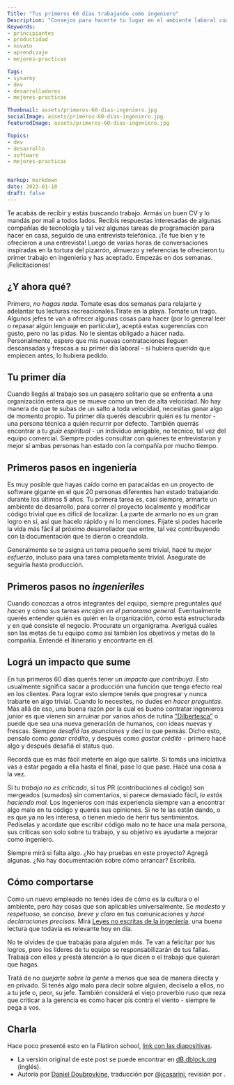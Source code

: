 ```yaml
---
Title: "Tus primeros 60 días trabajando como ingeniero"
Description: "Consejos para hacerte tu lugar en el ambiente laboral cuando recién arrancás a trabajar"
Keywords:
- principiantes
- productidad
- novato
- aprendizaje
- mejores-practicas

Tags:
- sysarmy
- dev
- desarrolladores
- mejores-practicas

Thumbnail: assets/primeros-60-dias-ingeniero.jpg
socialImage: assets/primeros-60-dias-ingeniero.jpg
featuredImage: assets/primeros-60-dias-ingeniero.jpg

Topics:
- dev
- desarrollo
- software
- mejores-practicas


markup: markdown
date: 2023-01-10
draft: false
---
```



Te acabás de recibir y estás buscando trabajo. Armás un buen CV y lo mandás por mail a todos lados. Recibís respuestas interesadas de algunas compañías de tecnología y tal vez algunas tareas de programación para hacer en casa, seguido de una entrevista telefónica. ¡Te fue bien y te ofrecieron a una entrevista! Luego de varias horas de conversaciones inspiradas en la tortura del pizarrón, almuerzo y referencias te ofrecieron tu primer trabajo en ingenieria y has aceptado. Empezás en dos semanas. ¡Felicitaciones!

## ¿Y ahora qué?
Primero, *no hagas nada*. Tomate esas dos semanas para relajarte y adelantar tus lecturas recreacionales.Tirate en la playa. Tomate un trago. Algunos jefes te van a ofrecer algunas cosas para hacer (por lo general leer o repasar algún lenguaje en particular), aceptá estas sugerencias con gusto, pero no las pidas. No te sientas obligado a hacer nada. Personalmente, espero que mis nuevas contrataciones lleguen descansadas y frescas a su primer día laboral - si hubiera querido que empiecen antes, lo hubiera pedido.

## Tu primer día
Cuando llegás al trabajo sos un pasajero solitario que se enfrenta a una organización entera que se mueve como un tren de alta velocidad. No hay manera de que te subas de un salto a toda velocidad, necesitas ganar algo de momento propio. Tu primer día querés descubrir quién es tu *mentor* - una persona técnica a quién recurrir por defecto. También querrás encontrar a tu *guía espiritual* - un individuo amigable, no técnico, tal vez del equipo comercial. Siempre podes consultar con quienes te entrevistaron y mejor si ambas personas han estado con la compañía por mucho tiempo.

## Primeros pasos en ingeniería
Es muy posible que hayas caído como en paracaídas en un proyecto de software gigante en el que 20 personas diferentes han estado trabajando durante los últimos 5 años. Tu primera tarea es, casi siempre, armarte un ambiente de desarrollo, para correr el proyecto localmente y modificar código trivial que es difícil de localizar. La parte de armarlo no es un gran logro en sí, así que hacelo rápido y ni lo menciones. Fijate si podes hacerle la vida más fácil al próximo desarrollador que entre, tal vez contribuyendo con la documentación que te dieron o creandola.

Generalmente se te asigna un tema pequeño semi trivial, hacé tu *mejor esfuerzo*, incluso para una tarea completamente trivial. Asegurate de seguirla hasta producción.

## Primeros pasos no *ingenieriles* 
Cuando conozcas a otros integrantes del equipo, siempre preguntales *qué hacen* y cómo sus tareas *encajan en el panorama general*. Eventualmente querés entender quién es quién en la organización, cómo está estructurada y en qué consiste el negocio. Procurate un organigrama. Averiguá cuáles son las metas de tu equipo como así también los objetivos y metas de la compañía. Entendé el itinerario y encontrarte en él.

## Lográ un impacto que sume
En tus primeros 60 días querés tener un *impacto que contribuya*. Esto usualmente significa sacar a producción una función que tenga efecto real en los clientes. Para lograr esto siempre tenés que progresar y nunca trabarte en algo trivial. Cuando lo necesites, no dudes en *hacer preguntas*.
Más allá de eso, una buena razón por la cual es bueno contratar ingenieros junior es que vienen sin arruinar por varios años de rutina [“Dilbertesca”](https://es.wikipedia.org/wiki/Dilbert) o puede que sea una nueva generación de humanos, con ideas nuevas y frescas. Siempre *desafiá las asunciones* y decí lo que pensás. Dicho esto, pensalo como *ganar crédito*, y después como *gastar crédito* - primero hacé algo y después desafiá el status quo.

Recordá que es más fácil meterte en algo que salirte. Si tomás una iniciativa vas a estar pegado a ella hasta el final, pase lo que pase. Hacé una cosa a la vez.

Si tu *trabajo no es criticado*, si tus PR (contribuciones al código) son mergeados (sumados) sin comentarios, si parece demasiado fácil, *lo estás haciendo mal*. Los ingenieros con más experiencia siempre van a encontrar algo malo en tu código y querés sus opiniones. Si no te las están dando, o es que ya no les interesa, o tienen miedo de herir tus sentimientos. Pedíselas y acordate que escribir código malo no te hace una mala persona, sus críticas son solo sobre tu trabajo, y su objetivo es ayudarte a mejorar como ingeniero.

Siempre mirá si falta algo. ¿No hay pruebas en este proyecto? Agregá algunas. ¿No hay documentación sobre cómo arrancar? Escribila.

## Cómo comportarse
Como un nuevo empleado no tenés idea de cómo es la cultura o el ambiente, pero hay cosas que son aplicables universalmente. Se *modesto y respetuoso*, se *conciso, breve y claro* en tus comunicaciones y *hacé declaraciones precisas*. Mirá [Leyes no escritas de la ingeniería](https://books.google.com.ar/books/about/Leyes_no_escritas_de_la_ingenieria.html?id=FPvhMgEACAAJ&redir_esc=y), una buena lectura que todavía es relevante hoy en día.

No te olvides de que trabajás para alguien más. Te van a felicitar por tus logros, pero los líderes de tu equipo se responsabilizarán de tus fallas. Trabajá con ellos y prestá atención a lo que dicen o el trabajo que quieran que hagas.

Tratá de no *quejarte sobre la gente* a menos que sea de manera directa y en privado. Si tenés algo malo para decir sobre alguien, decíselo a ellos, no a tu jefe o, peor, su jefe. También considerá el viejo proverbio ruso que reza que criticar a la gerencia es como hacer pis contra el viento - siempre te pega a vos.

## Charla
Hace poco presenté esto en la Flatiron school, [link con las diapositivas](https://www.slideshare.net/dblockdotorg/howto-developer-thriving-in-your-first-60-days-at-work).

* La versión original de este post se puede encontrar en [dB.dblock.org](https://code.dblock.org/2015/04/23/your-first-60-days-at-an-engineering-job.html) (inglés).
* Autoría por [Daniel Doubrovkine](https://code.dblock.org/about/), traducción por [@jcasarini](https://twitter.com/jcasarini), revisión por []().
